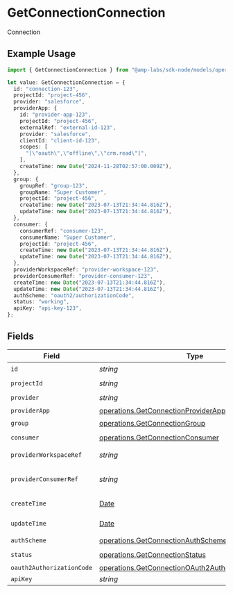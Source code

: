 # GetConnectionConnection

Connection

## Example Usage

```typescript
import { GetConnectionConnection } from "@amp-labs/sdk-node/models/operations";

let value: GetConnectionConnection = {
  id: "connection-123",
  projectId: "project-456",
  provider: "salesforce",
  providerApp: {
    id: "provider-app-123",
    projectId: "project-456",
    externalRef: "external-id-123",
    provider: "salesforce",
    clientId: "client-id-123",
    scopes: [
      "[\"oauth\",\"offline\",\"crm.read\"]",
    ],
    createTime: new Date("2024-11-28T02:57:00.009Z"),
  },
  group: {
    groupRef: "group-123",
    groupName: "Super Customer",
    projectId: "project-456",
    createTime: new Date("2023-07-13T21:34:44.816Z"),
    updateTime: new Date("2023-07-13T21:34:44.816Z"),
  },
  consumer: {
    consumerRef: "consumer-123",
    consumerName: "Super Customer",
    projectId: "project-456",
    createTime: new Date("2023-07-13T21:34:44.816Z"),
    updateTime: new Date("2023-07-13T21:34:44.816Z"),
  },
  providerWorkspaceRef: "provider-workspace-123",
  providerConsumerRef: "provider-consumer-123",
  createTime: new Date("2023-07-13T21:34:44.816Z"),
  updateTime: new Date("2023-07-13T21:34:44.816Z"),
  authScheme: "oauth2/authorizationCode",
  status: "working",
  apiKey: "api-key-123",
};
```

## Fields

| Field                                                                                                                                                                                 | Type                                                                                                                                                                                  | Required                                                                                                                                                                              | Description                                                                                                                                                                           | Example                                                                                                                                                                               |
| ------------------------------------------------------------------------------------------------------------------------------------------------------------------------------------- | ------------------------------------------------------------------------------------------------------------------------------------------------------------------------------------- | ------------------------------------------------------------------------------------------------------------------------------------------------------------------------------------- | ------------------------------------------------------------------------------------------------------------------------------------------------------------------------------------- | ------------------------------------------------------------------------------------------------------------------------------------------------------------------------------------- |
| `id`                                                                                                                                                                                  | *string*                                                                                                                                                                              | :heavy_check_mark:                                                                                                                                                                    | The connection ID.                                                                                                                                                                    | connection-123                                                                                                                                                                        |
| `projectId`                                                                                                                                                                           | *string*                                                                                                                                                                              | :heavy_check_mark:                                                                                                                                                                    | The Ampersand project ID.                                                                                                                                                             | project-456                                                                                                                                                                           |
| `provider`                                                                                                                                                                            | *string*                                                                                                                                                                              | :heavy_check_mark:                                                                                                                                                                    | The SaaS provider that this Connection is for.                                                                                                                                        | salesforce                                                                                                                                                                            |
| `providerApp`                                                                                                                                                                         | [operations.GetConnectionProviderApp](../../models/operations/getconnectionproviderapp.md)                                                                                            | :heavy_minus_sign:                                                                                                                                                                    | N/A                                                                                                                                                                                   |                                                                                                                                                                                       |
| `group`                                                                                                                                                                               | [operations.GetConnectionGroup](../../models/operations/getconnectiongroup.md)                                                                                                        | :heavy_check_mark:                                                                                                                                                                    | N/A                                                                                                                                                                                   |                                                                                                                                                                                       |
| `consumer`                                                                                                                                                                            | [operations.GetConnectionConsumer](../../models/operations/getconnectionconsumer.md)                                                                                                  | :heavy_check_mark:                                                                                                                                                                    | N/A                                                                                                                                                                                   |                                                                                                                                                                                       |
| `providerWorkspaceRef`                                                                                                                                                                | *string*                                                                                                                                                                              | :heavy_minus_sign:                                                                                                                                                                    | If available, the identifier for the provider workspace (e.g. "salesforce-instance-domain")                                                                                           | provider-workspace-123                                                                                                                                                                |
| `providerConsumerRef`                                                                                                                                                                 | *string*                                                                                                                                                                              | :heavy_minus_sign:                                                                                                                                                                    | If available, the ID that Salesforce/Hubspot uses to identify this user (e.g. Salesforce has IDs in the form of https://login.salesforce.com/id/00D4x0000019CQTEA2/0054x000000orJ4AA) | provider-consumer-123                                                                                                                                                                 |
| `createTime`                                                                                                                                                                          | [Date](https://developer.mozilla.org/en-US/docs/Web/JavaScript/Reference/Global_Objects/Date)                                                                                         | :heavy_check_mark:                                                                                                                                                                    | The time the connection was created.                                                                                                                                                  | 2023-07-13T21:34:44.816Z                                                                                                                                                              |
| `updateTime`                                                                                                                                                                          | [Date](https://developer.mozilla.org/en-US/docs/Web/JavaScript/Reference/Global_Objects/Date)                                                                                         | :heavy_minus_sign:                                                                                                                                                                    | The time the connection was last updated.                                                                                                                                             | 2023-07-13T21:34:44.816Z                                                                                                                                                              |
| `authScheme`                                                                                                                                                                          | [operations.GetConnectionAuthScheme](../../models/operations/getconnectionauthscheme.md)                                                                                              | :heavy_check_mark:                                                                                                                                                                    | The authentication scheme used for this connection.                                                                                                                                   | oauth2/authorizationCode                                                                                                                                                              |
| `status`                                                                                                                                                                              | [operations.GetConnectionStatus](../../models/operations/getconnectionstatus.md)                                                                                                      | :heavy_check_mark:                                                                                                                                                                    | The status of the connection.                                                                                                                                                         | working                                                                                                                                                                               |
| `oauth2AuthorizationCode`                                                                                                                                                             | [operations.GetConnectionOAuth2AuthorizationCodeToken](../../models/operations/getconnectionoauth2authorizationcodetoken.md)                                                          | :heavy_minus_sign:                                                                                                                                                                    | N/A                                                                                                                                                                                   |                                                                                                                                                                                       |
| `apiKey`                                                                                                                                                                              | *string*                                                                                                                                                                              | :heavy_minus_sign:                                                                                                                                                                    | The API key used while making the connection.                                                                                                                                         | api-key-123                                                                                                                                                                           |